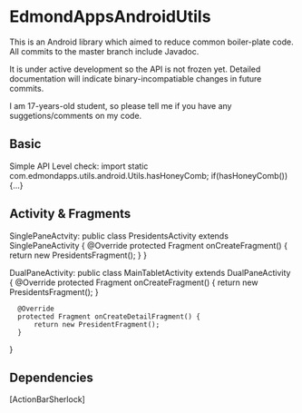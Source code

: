 EdmondAppsAndroidUtils
======================
This is an Android library which aimed to reduce common boiler-plate code.
All commits to the master branch include Javadoc.

It is under active development so the API is not frozen yet.
Detailed documentation will indicate binary-incompatiable changes in future commits.

I am 17-years-old student, so please tell me if you have any suggetions/comments on my code.

Basic
----------------------
Simple API Level check:
    import static com.edmondapps.utils.android.Utils.hasHoneyComb;
    if(hasHoneyComb()) {...}

Activity & Fragments
----------------------
SinglePaneActvity:
    public class PresidentsActivity extends SinglePaneActivity {
    @Override
	  protected Fragment onCreateFragment() {
		  return new PresidentsFragment();
	  }
  }

DualPaneActivity:
    public class MainTabletActivity extends DualPaneActivity {
	  @Override
	  protected Fragment onCreateFragment() {
		  return new PresidentsFragment();
	  }

	  @Override
	  protected Fragment onCreateDetailFragment() {
		  return new PresidentFragment();
	  }
  }

Dependencies
----------------------
[ActionBarSherlock]
